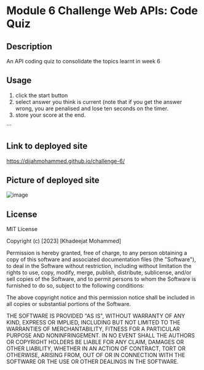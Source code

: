 # Module 6 Challenge Web APIs: Code Quiz

## Description
An API coding quiz to consolidate the topics learnt in week 6


## Usage
<ol>
 <li> click the start button
 </li>
 <li>
  select answer you think is current (note that if you get the answer wrong, you are penalised and lose ten seconds on the timer.
 </li>
 <li>
  store your score at the end.
 </li>
</ol>
```

## Link to deployed site
https://dijahmohammed.github.io/challenge-6/
  
## Picture of deployed site
![image](https://github.com/dijahmohammed/challenge-6/assets/151194271/1947d6aa-49af-4336-b627-d08e90b44d96)

## License
MIT License

Copyright (c) [2023] [Khadeejat Mohammed]

Permission is hereby granted, free of charge, to any person obtaining a copy
of this software and associated documentation files (the "Software"), to deal
in the Software without restriction, including without limitation the rights
to use, copy, modify, merge, publish, distribute, sublicense, and/or sell
copies of the Software, and to permit persons to whom the Software is
furnished to do so, subject to the following conditions:

The above copyright notice and this permission notice shall be included in all
copies or substantial portions of the Software.

THE SOFTWARE IS PROVIDED "AS IS", WITHOUT WARRANTY OF ANY KIND, EXPRESS OR
IMPLIED, INCLUDING BUT NOT LIMITED TO THE WARRANTIES OF MERCHANTABILITY,
FITNESS FOR A PARTICULAR PURPOSE AND NONINFRINGEMENT. IN NO EVENT SHALL THE
AUTHORS OR COPYRIGHT HOLDERS BE LIABLE FOR ANY CLAIM, DAMAGES OR OTHER
LIABILITY, WHETHER IN AN ACTION OF CONTRACT, TORT OR OTHERWISE, ARISING FROM,
OUT OF OR IN CONNECTION WITH THE SOFTWARE OR THE USE OR OTHER DEALINGS IN THE
SOFTWARE.

